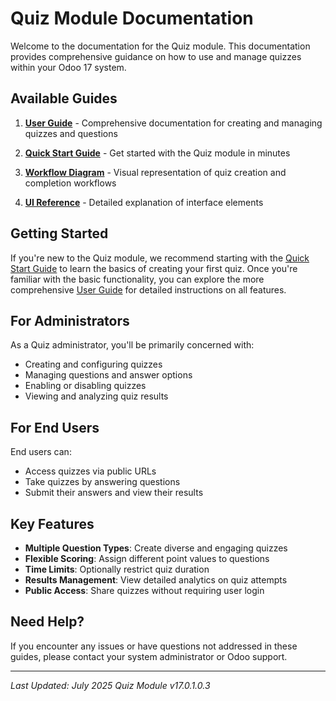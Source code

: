 # Quiz Module Documentation

Welcome to the documentation for the Quiz module. This documentation provides comprehensive guidance on how to use and manage quizzes within your Odoo 17 system.

## Available Guides

1. [**User Guide**](User_Guide.md) - Comprehensive documentation for creating and managing quizzes and questions
   
2. [**Quick Start Guide**](Quick_Start_Guide.md) - Get started with the Quiz module in minutes
   
3. [**Workflow Diagram**](Workflow_Diagram.md) - Visual representation of quiz creation and completion workflows
   
4. [**UI Reference**](UI_Reference.md) - Detailed explanation of interface elements

## Getting Started

If you're new to the Quiz module, we recommend starting with the [Quick Start Guide](Quick_Start_Guide.md) to learn the basics of creating your first quiz. Once you're familiar with the basic functionality, you can explore the more comprehensive [User Guide](User_Guide.md) for detailed instructions on all features.

## For Administrators

As a Quiz administrator, you'll be primarily concerned with:

- Creating and configuring quizzes
- Managing questions and answer options
- Enabling or disabling quizzes
- Viewing and analyzing quiz results

## For End Users

End users can:

- Access quizzes via public URLs
- Take quizzes by answering questions
- Submit their answers and view their results

## Key Features

- **Multiple Question Types**: Create diverse and engaging quizzes
- **Flexible Scoring**: Assign different point values to questions
- **Time Limits**: Optionally restrict quiz duration
- **Results Management**: View detailed analytics on quiz attempts
- **Public Access**: Share quizzes without requiring user login

## Need Help?

If you encounter any issues or have questions not addressed in these guides, please contact your system administrator or Odoo support.

---

*Last Updated: July 2025*
*Quiz Module v17.0.1.0.3*
